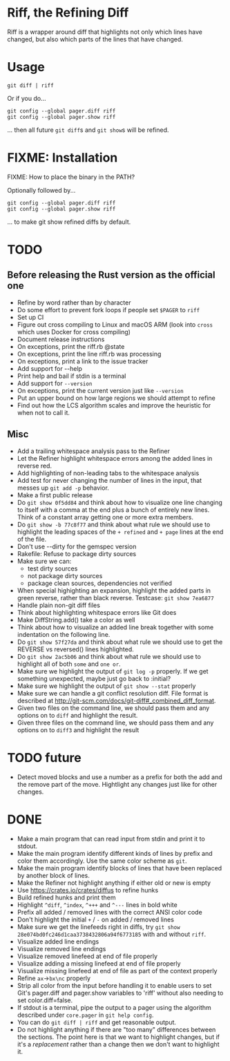 # Riff, the Refining Diff

Riff is a wrapper around diff that highlights not only which lines
have changed, but also which parts of the lines that have changed.

# Usage

```
git diff | riff
```

Or if you do...

```
git config --global pager.diff riff
git config --global pager.show riff
```

... then all future `git diff`s and `git show`s will be refined.

# FIXME: Installation

FIXME: How to place the binary in the PATH?

Optionally followed by...

```
git config --global pager.diff riff
git config --global pager.show riff
```

... to make git show refined diffs by default.

# TODO

## Before releasing the Rust version as the official one

- Refine by word rather than by character
- Do some effort to prevent fork loops if people set `$PAGER` to `riff`
- Set up CI
- Figure out cross compiling to Linux and macOS ARM (look into `cross` which
  uses Docker for cross compiling)
- Document release instructions
- On exceptions, print the riff.rb @state
- On exceptions, print the line riff.rb was processing
- On exceptions, print a link to the issue tracker
- Add support for --help
- Print help and bail if stdin is a terminal
- Add support for `--version`
- On exceptions, print the current version just like `--version`
- Put an upper bound on how large regions we should attempt to refine
- Find out how the LCS algorithm scales and improve the heuristic for
  when not to call it.

## Misc

- Add a trailing whitespace analysis pass to the Refiner
- Let the Refiner highlight whitespace errors among the added lines in
  reverse red.
- Add highlighting of non-leading tabs to the whitespace analysis
- Add test for never changing the number of lines in the input, that
  messes up `git add -p` behavior.
- Make a first public release
- Do `git show 0f5dd84` and think about how to visualize one line
  changing to itself with a comma at the end plus a bunch of entirely
  new lines. Think of a constant array getting one or more extra
  members.
- Do `git show -b 77c8f77` and think about what rule we should use to
  highlight the leading spaces of the `+ refined` and `+ page` lines
  at the end of the file.
- Don't use --dirty for the gemspec version
- Rakefile: Refuse to package dirty sources
- Make sure we can:
  - test dirty sources
  - not package dirty sources
  - package clean sources, dependencies not verified
- When special highighting an expansion, highlight the added parts in green
  reverse, rather than black reverse. Testcase: `git show 7ea6877`
- Handle plain non-git diff files
- Think about highlighting whitespace errors like Git does
- Make DiffString.add() take a color as well
- Think about how to visualize an added line break together with some
  indentation on the following line.
- Do `git show 57f27da` and think about what rule we should use to get
  the REVERSE vs reversed() lines highlighted.
- Do `git show 2ac5b06` and think about what rule we should use to
  highlight all of both `some` and `one or`.
- Make sure we highlight the output of `git log -p` properly. If we
  get something unexpected, maybe just go back to :initial?
- Make sure we highlight the output of `git show --stat` properly
- Make sure we can handle a git conflict
  resolution diff. File format is described at
  http://git-scm.com/docs/git-diff#_combined_diff_format.
- Given two files on the command line, we should pass them and any
  options on to `diff` and highlight the result.
- Given three files on the command line, we should pass them and any
  options on to `diff3` and highlight the result

# TODO future

- Detect moved blocks and use a number as a prefix for both the add
  and the remove part of the move. Hightlight any changes just like
  for other changes.

# DONE

- Make a main program that can read input from stdin and print it to
  stdout.
- Make the main program identify different kinds of lines by prefix
  and color them accordingly. Use the same color scheme as `git`.
- Make the main program identify blocks of lines that have been
  replaced by another block of lines.
- Make the Refiner not highlight anything if either old or new is
  empty
- Use <https://crates.io/crates/diffus> to refine hunks
- Build refined hunks and print them
- Highlight `^diff`, `^index`, `^+++` and `^---` lines in bold white
- Prefix all added / removed lines with the correct ANSI color code
- Don't highlight the initial `+` / `-` on added / removed lines
- Make sure we get the linefeeds right in diffs, try
  `git show 28e074bd0fc246d1caa3738432806a94f6773185` with and without `riff`.
- Visualize added line endings
- Visualize removed line endings
- Visualize removed linefeed at end of file properly
- Visualize adding a missing linefeed at end of file properly
- Visualize missing linefeed at end of file as part of the context
  properly
- Refine `ax`->`bx\nc` properly
- Strip all color from the input before handling it to enable users to
  set Git's pager.diff and pager.show variables to 'riff' without also
  needing to set color.diff=false.
- If stdout is a terminal, pipe the output to a pager using the
  algorithm described under `core.pager` in `git help config`.
- You can do `git diff | riff` and get reasonable output.
- Do not highlight anything if there are "too many" differences between the
  sections. The point here is that we want to highlight changes, but if it's a
  _replacement_ rather than a change then we don't want to highlight it.
